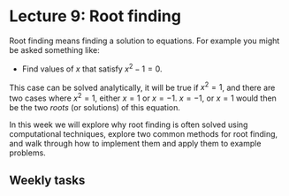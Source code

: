 # Lecture 9: Root finding

Root finding means finding a solution to equations. For example you might be asked something like:

* Find values of $x$ that satisfy $x^2 - 1 = 0$.

This case can be solved analytically, it will be true if $x^2 = 1$, and there are two cases where $x^2 = 1$, either $x=1$ or $x=-1$. $x=-1$, or $x=1$ would then be the two *roots* (or solutions) of this equation.

In this week we will explore why root finding is often solved using computational techniques, explore two common methods for root finding, and walk through how to implement them and apply them to example problems.

## Weekly tasks

```{tableofcontents}
```

